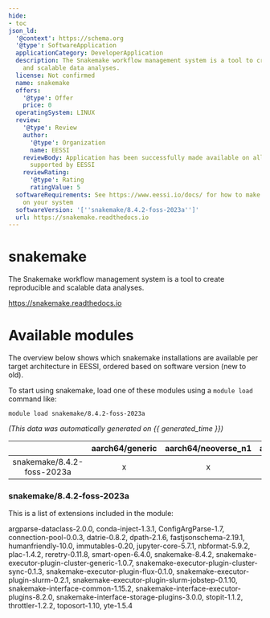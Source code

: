 ```yaml
---
hide:
- toc
json_ld:
  '@context': https://schema.org
  '@type': SoftwareApplication
  applicationCategory: DeveloperApplication
  description: The Snakemake workflow management system is a tool to create reproducible
    and scalable data analyses.
  license: Not confirmed
  name: snakemake
  offers:
    '@type': Offer
    price: 0
  operatingSystem: LINUX
  review:
    '@type': Review
    author:
      '@type': Organization
      name: EESSI
    reviewBody: Application has been successfully made available on all architectures
      supported by EESSI
    reviewRating:
      '@type': Rating
      ratingValue: 5
  softwareRequirements: See https://www.eessi.io/docs/ for how to make EESSI available
    on your system
  softwareVersion: '[''snakemake/8.4.2-foss-2023a'']'
  url: https://snakemake.readthedocs.io
---
```


snakemake
=========


The Snakemake workflow management system is a tool to create reproducible and scalable data analyses.

https://snakemake.readthedocs.io
# Available modules


The overview below shows which snakemake installations are available per target architecture in EESSI, ordered based on software version (new to old).

To start using snakemake, load one of these modules using a `module load` command like:

```shell
module load snakemake/8.4.2-foss-2023a
```

*(This data was automatically generated on {{ generated_time }})*  

| |aarch64/generic|aarch64/neoverse_n1|aarch64/neoverse_v1|x86_64/generic|x86_64/amd/zen2|x86_64/amd/zen3|x86_64/amd/zen4|x86_64/intel/haswell|x86_64/intel/sapphirerapids|x86_64/intel/skylake_avx512|
| :---: | :---: | :---: | :---: | :---: | :---: | :---: | :---: | :---: | :---: | :---: |
|snakemake/8.4.2-foss-2023a|x|x|x|x|x|x|x|x|x|x|


### snakemake/8.4.2-foss-2023a

This is a list of extensions included in the module:

argparse-dataclass-2.0.0, conda-inject-1.3.1, ConfigArgParse-1.7, connection-pool-0.0.3, datrie-0.8.2, dpath-2.1.6, fastjsonschema-2.19.1, humanfriendly-10.0, immutables-0.20, jupyter-core-5.7.1, nbformat-5.9.2, plac-1.4.2, reretry-0.11.8, smart-open-6.4.0, snakemake-8.4.2, snakemake-executor-plugin-cluster-generic-1.0.7, snakemake-executor-plugin-cluster-sync-0.1.3, snakemake-executor-plugin-flux-0.1.0, snakemake-executor-plugin-slurm-0.2.1, snakemake-executor-plugin-slurm-jobstep-0.1.10, snakemake-interface-common-1.15.2, snakemake-interface-executor-plugins-8.2.0, snakemake-interface-storage-plugins-3.0.0, stopit-1.1.2, throttler-1.2.2, toposort-1.10, yte-1.5.4